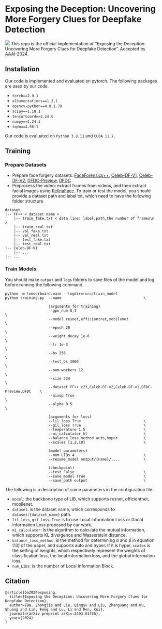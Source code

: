 # Exposing the Deception: Uncovering More Forgery Clues for Deepfake Detection

![](https://github.com/QingyuLiu/Exposing-the-Deception/blob/main/framework.png)
This repo is the official implementation of “Exposing the Deception: Uncovering More Forgery Clues for Deepfake Detection”. Accepted by AAAI-2024.

## Installation

Our code is implemented and evaluated on pytorch. The following packages are used by our code.

- `torch==2.0.1`
- `albumentations==1.3.1`
- `opencv-python==4.8.1.78`
- `scipy==1.10.1`
- `tensorboard==2.14.0`
- `numpy==1.24.3`
- `tqdm==4.66.1`

Our code is evaluated on `Python 3.8.11` and `CUDA 11.7`.

## Training

### Prepare Datasets

- Prepare face forgery datasets: [FaceForensics++](https://github.com/ondyari/FaceForensics), [Celeb-DF-V1](https://github.com/yuezunli/celeb-deepfakeforensics), [Celeb-DF-V2](https://github.com/yuezunli/celeb-deepfakeforensics), [DFDC-Preview](https://ai.meta.com/datasets/dfdc/), [DFDC](https://www.kaggle.com/c/deepfake-detection-challenge/data)
- Preprocess the video: extract frames from videos, and then extract facial images using [RetinaFace](https://github.com/biubug6/Pytorch_Retinaface).
  To train or test the model, you should provide a dataset path and label txt, which need to have the following folder structure.

```Shell
dataset
|-- FF++ < dataset name >
    |-- train_fake.txt < data line: label,path,the number of frames\n >
    |-- train_real.txt
    |-- val_fake.txt
    |-- val_real.txt
    |-- test_fake.txt
    |-- test_real.txt
|-- Celeb-DF-V1
    |-- ...
|-- ...
```

### Train Models

You should make `output` and `logs` folders to save files of the model and log before running the following command.

```
python -m tensorboard.main --logdir=runs/train_model
python training.py  --name                                      \

                    (arguments for training)
                    --gpu_num 0,1                                                   \
                    --model resnet,efficientnet,mobilenet                           \
                    --epoch 20                                                      \
                    --weight_decay 1e-6                                             \ 
                    --lr 1e-3                                                       \
                    --bs 256                                                        \
                    --test_bs 1000                                                  \
                    --num_workers 12                                                \
                    --size 224                                                      \
                    --dataset FF++_c23,Celeb-DF-v2,Celeb-DF-v1,DFDC-Preview,DFDC    \
                    --mixup True                                                    \
                    --alpha 0.5                                                     \

                    (arguments for loss)
                    --lil_loss True                             \
                    --gil_loss True                             \
                    --temperature 1.5                           \
                    --mi_calculator kl                          \
                    --balance_loss_method auto,hyper            \
                    --scales [1,2,10]                           \

                    (model parameters)
                    --num_LIBs 4                                \
                    --resume_model output/{name}/....           \

                    (checkpoint)
                    --test False                                \
                    --save_model True                           \
                    --save_path output                          \
```

The following is a description of some parameters in the configuration file:

- `model`: the backbone type of LIB, which supports resnet, efficientnet, mobilenet.
- `dataset`: is the dataset name, which corresponds to `dataset/{dataset_name}` path.
- `lil_loss`, `gil_loss`: `True` is to use Local Information Loss or Gocal Information Loss proposed by our work.
- `mi_calculator`: is the algorithm to calculate the mutual information, which supports KL divergence and Wasserstein distance.
- `balance_loss_method`: is the method for determining $\alpha$ and $\beta$ in equation (13) of the paper, and supports auto and hyper. If it is hyper, `scales` is the setting of weights, which respectively represent the weights of classification loss, the local information loss, and the global information loss.
- `num_LIBs`: is the number of Local Information Block.

## Citation

```
@article{ba2024exposing,
  title={Exposing the Deception: Uncovering More Forgery Clues for Deepfake Detection},
  author={Ba, Zhongjie and Liu, Qingyu and Liu, Zhenguang and Wu, Shuang and Lin, Feng and Lu, Li and Ren, Kui},
  journal={arXiv preprint arXiv:2403.01786},
  year={2024}
}
```
